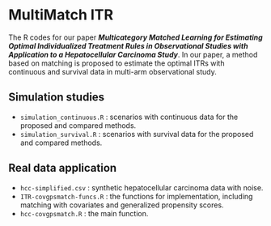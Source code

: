 # MultiMatch ITR
The R codes for our paper ***Multicategory Matched Learning for Estimating Optimal Individualized Treatment Rules in Observational Studies with Application to a Hepatocellular Carcinoma Study***. In our paper, a method based on matching is proposed to
estimate the optimal ITRs with continuous and survival data in multi-arm observational study. 

## Simulation studies
* `simulation_continuous.R` :  scenarios with continuous data for the proposed and compared methods.
* `simulation_survival.R` :  scenarios with survival data for the proposed and compared methods.

## Real data application
* `hcc-simplified.csv` : synthetic hepatocellular carcinoma data with noise.
* `ITR-covgpsmatch-funcs.R` : the functions for implementation, including matching with covariates and generalized propensity scores.
* `hcc-covgpsmatch.R` : the main function.
